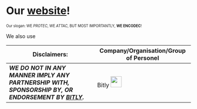 # Our [website][OW]!
<sub><sup>Our slogan: WE *PROTEC*, WE *ATTAC*, BUT MOST IMPORTANTLY, **WE ENCODEC**!</sup></sub>

We also use 

|Disclaimers:|Company/Organisation/Group of Personel|
|-------------|--------------------------|
|***WE DO NOT IN ANY MANNER IMPLY ANY PARTNERSHIP WITH, SPONSORSHIP BY, OR ENDORSEMENT BY [BITLY][bitly].***|Bitly <kbd><img src="https://docrdsfx76ssb.cloudfront.net/static/1589998864/pages/wp-content/uploads/2019/03/b_logo_orange.png" width="30">

[OW]: https://dataurlz.github.io/
[bitly]: https://bitly.com
[bitlyres]: https://bitly.com/pages/press/
